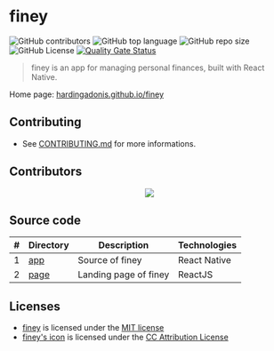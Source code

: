 # finey

![GitHub contributors](https://img.shields.io/github/contributors/hardingadonis/finey)
![GitHub top language](https://img.shields.io/github/languages/top/hardingadonis/finey)
![GitHub repo size](https://img.shields.io/github/repo-size/hardingadonis/finey)
![GitHub License](https://img.shields.io/github/license/hardingadonis/finey)
[![Quality Gate Status](https://sonarcloud.io/api/project_badges/measure?project=hardingadonis_finey&metric=alert_status)](https://sonarcloud.io/summary/new_code?id=hardingadonis_finey)

> finey is an app for managing personal finances, built with React Native.

Home page: [hardingadonis.github.io/finey](https://hardingadonis.github.io/finey)

## Contributing

- See [CONTRIBUTING.md](docs/CONTRIBUTING.md) for more informations.

## Contributors

<div align="center">
  <a href="https://github.com/hardingadonis/finey/graphs/contributors">
    <img src="https://contrib.rocks/image?repo=hardingadonis/finey" />
  </a>
</div>

## Source code

| #   | Directory    | Description           | Technologies |
| --- | ------------ | --------------------- | ------------ |
| 1   | [app](app)   | Source of finey       | React Native |
| 2   | [page](page) | Landing page of finey | ReactJS      |

## Licenses

- [finey](https://github.com/hardingadonis/finey) is licensed under the [MIT license](LICENSE)
- [finey's icon](imgs/icon.svg) is licensed under the [CC Attribution License](https://www.svgrepo.com/svg/423844/whale-origami-paper)
